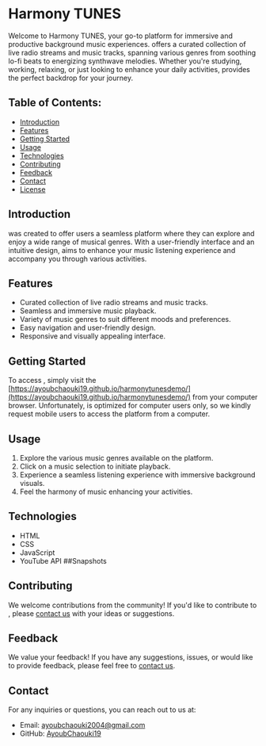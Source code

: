 
# Harmony TUNES

Welcome to Harmony TUNES, your go-to platform for immersive and productive background music experiences.  offers a curated collection of live radio streams and music tracks, spanning various genres from soothing lo-fi beats to energizing synthwave melodies. Whether you're studying, working, relaxing, or just looking to enhance your daily activities,  provides the perfect backdrop for your journey.

## Table of Contents:

- [Introduction](#introduction)
- [Features](#features)
- [Getting Started](#getting-started)
- [Usage](#usage)
- [Technologies](#technologies)
- [Contributing](#contributing)
- [Feedback](#feedback)
- [Contact](#contact)
- [License](#license)

## Introduction

 was created to offer users a seamless platform where they can explore and enjoy a wide range of musical genres. With a user-friendly interface and an intuitive design,  aims to enhance your music listening experience and accompany you through various activities.

## Features

- Curated collection of live radio streams and music tracks.
- Seamless and immersive music playback.
- Variety of music genres to suit different moods and preferences.
- Easy navigation and user-friendly design.
- Responsive and visually appealing interface.

## Getting Started

To access , simply visit the [https://ayoubchaouki19.github.io/harmonytunesdemo/](https://ayoubchaouki19.github.io/harmonytunesdemo/) from your computer browser. Unfortunately,  is optimized for computer users only, so we kindly request mobile users to access the platform from a computer.

## Usage

1. Explore the various music genres available on the platform.
2. Click on a music selection to initiate playback.
3. Experience a seamless listening experience with immersive background visuals.
4. Feel the harmony of music enhancing your activities.

## Technologies

- HTML
- CSS
- JavaScript
- YouTube API
##Snapshots

## Contributing

We welcome contributions from the community! If you'd like to contribute to , please [contact us](#contact) with your ideas or suggestions.

## Feedback

We value your feedback! If you have any suggestions, issues, or would like to provide feedback, please feel free to [contact us](#contact).

## Contact

For any inquiries or questions, you can reach out to us at:

- Email: [ayoubchaouki2004@gmail.com](mailto:ayoubchaouki2004@gmail.com)
- GitHub: [AyoubChaouki19](https://github.com/AyoubChaouki19)
